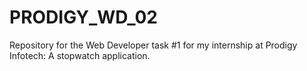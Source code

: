 # PRODIGY_WD_02
  Repository for the Web Developer task #1 for my internship at Prodigy Infotech: A stopwatch application.

